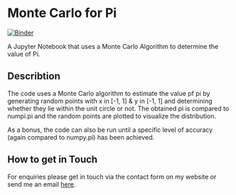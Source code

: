# Monte Carlo for Pi
[![Binder](http://mybinder.org/badge.svg)](https://mybinder.org/v2/gh/fdschmidt/MonteCarloForPi/blob/master/MonteCarloForPi.ipynb/master)

A Jupyter Notebook that uses a Monte Carlo Algorithm to determine the value of Pi.

## Describtion
The code uses a Monte Carlo algorithm to estimate the value pf pi by generating random points with x in [-1, 1] & y in [-1, 1] and determining whether they lie within the unit circle or not. The obtained pi is compared to numpi.pi and the random points are plotted to visualize the distribution.

As a bonus, the code can also be run until a specific level of accuracy (again compared to numpy.pi) has been achieved.

## How to get in Touch
For enquiries please get in touch via the contact form on my website or send me an email [here](https://www.astrofranzi.com/contact/).
